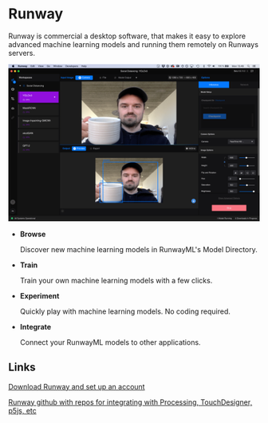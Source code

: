 # Runway

Runway is commercial a desktop software, that makes it easy to explore advanced machine learning models and running them remotely on Runways servers.

![](../.gitbook/assets/screenshot-2020-04-06-at-13.49.18.png) 

* **Browse**

  Discover new machine learning models in RunwayML's Model Directory.

* **Train**

  Train your own machine learning models with a few clicks.

* **Experiment**

  Quickly play with machine learning models. No coding required.

* **Integrate**

  Connect your RunwayML models to other applications.   

## Links

[Download Runway and set up an account](https://runwayml.com/)

[Runway github with repos for integrating with Processing, TouchDesigner, p5js, etc](https://github.com/runwayml) 



